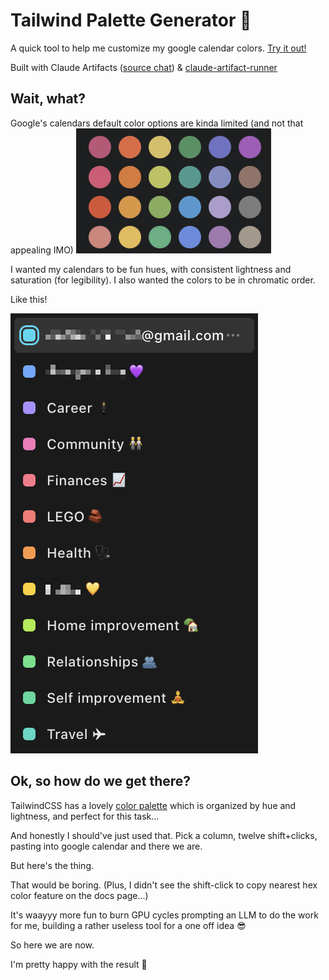 # Tailwind Palette Generator 🌈

A quick tool to help me customize my google calendar colors. [Try it out!](https://crickford.github.io/tailwind-color-picker/)

Built with Claude Artifacts ([source chat](https://claude.ai/share/17ff1000-1bfd-4041-83b6-4ea353fc7522)) & [claude-artifact-runner](https://github.com/claudio-silva/claude-artifact-runner)

## Wait, what?

Google's calendars default color options are kinda limited (and not that appealing IMO)
![screenshot of google calendar color picker](./public/screenshot-gcal-colors.png)

I wanted my calendars to be fun hues, with consistent lightness and saturation (for legibility). I also wanted the colors to be in chromatic order.

Like this!

![customized google calendars with new colors](./public/screenshot-new-colors.png)

## Ok, so how do we get there?

TailwindCSS has a lovely [color palette](https://tailwindcss.com/docs/colors) which is organized by hue and lightness, and perfect for this task...

And honestly I should've just used that. Pick a column, twelve shift+clicks, pasting into google calendar and there we are.

But here's the thing.

That would be boring. (Plus, I didn't see the shift-click to copy nearest hex color feature on the docs page...)

It's waayyy more fun to burn GPU cycles prompting an LLM to do the work for me, building a rather useless tool for a one off idea 😎

So here we are now.

I'm pretty happy with the result 💅
